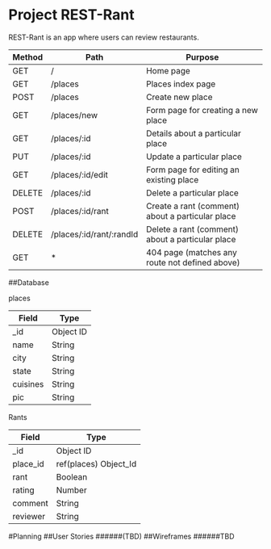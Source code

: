 # Project REST-Rant

REST-Rant is an app where users can review restaurants.

|  Method  |  Path  |  Purpose  |
| ----------- | ----------- | ----------- |
|  GET  |  /  | Home page   |
|  GET  |  /places  | Places index page   |
|  POST  |  /places  | Create new place  |
|  GET  |  /places/new  | Form page for creating a new place |
|  GET  |  /places/:id  | Details about a particular place  |
|  PUT  |  /places/:id  |  Update a particular place  |
|  GET  |  /places/:id/edit  |  Form page for editing an existing place  |
|  DELETE  |  /places/:id  |  Delete a particular place  |
|  POST  |  /places/:id/rant  |  Create a rant (comment) about a particular place  |
|  DELETE  |  /places/:id/rant/:randId  |  Delete a rant (comment) about a particular place  |
|  GET  |  *  |  404 page (matches any route not defined above)  |

##Database

places

|  Field  |  Type  |
| ----------- | ----------- |
|  _id  |  Object ID  |
|  name  |  String  |
|  city  |  String  |
|  state  |  String  |
|  cuisines  |  String  |
|  pic  |  String  |

Rants

|  Field  |  Type  |
| ----------- | ----------- |
|  _id  |  Object ID  |
|  place_id  |  ref(places) Object_Id  |
|  rant  |  Boolean  |
|  rating  |  Number  |
|  comment  |  String  |
|  reviewer  |  String  |

#Planning
##User Stories
######(TBD)
##Wireframes
######TBD

